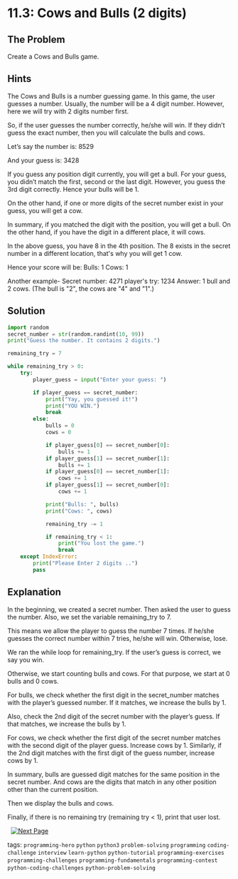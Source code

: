 # 11.3: Cows and Bulls (2 digits)

## The Problem
Create a Cows and Bulls game.

## Hints
The Cows and Bulls is a number guessing game. In this game, the user guesses a number. Usually, the number will be a 4 digit number. However, here we will try with 2 digits number first.

So, if the user guesses the number correctly, he/she will win. If they didn’t guess the exact number, then you will calculate the bulls and cows. 

Let’s say the number is: 8529

And your guess is: 3428

If you guess any position digit currently, you will get a bull. For your guess, you didn’t match the first, second or the last digit. However, you guess the 3rd digit correctly. Hence your bulls will be 1.

On the other hand, if one or more digits of the secret number exist in your guess, you will get a cow. 

In summary, if you matched the digit with the position, you will get a bull. On the other hand, if you have the digit in a different place, it will cows. 

In the above guess, you have 8 in the 4th position. The 8 exists in the secret number in a different location, that's why you will get 1 cow. 

Hence your score will be: 
Bulls: 1
Cows: 1
 

Another example-
Secret number: 4271 
player's try: 1234
Answer: 1 bull and 2 cows. (The bull is "2", the cows are "4" and "1".)


## Solution
```python
import random
secret_number = str(random.randint(10, 99))
print("Guess the number. It contains 2 digits.")

remaining_try = 7

while remaining_try > 0:
    try:
        player_guess = input("Enter your guess: ")

        if player_guess == secret_number:
            print("Yay, you guessed it!")
            print("YOU WIN.")
            break
        else:
            bulls = 0
            cows = 0

            if player_guess[0] == secret_number[0]:
                bulls += 1
            if player_guess[1] == secret_number[1]:
                bulls += 1
            if player_guess[0] == secret_number[1]:
                cows += 1
            if player_guess[1] == secret_number[0]:
                cows += 1

            print("Bulls: ", bulls)
            print("Cows: ", cows)

            remaining_try -= 1

            if remaining_try < 1:
                print("You lost the game.")
                break
    except IndexError:
        print("Please Enter 2 digits ..")
        pass

```
 
## Explanation
In the beginning, we created a secret number. Then asked the user to guess the number. Also, we set the variable remaining_try to 7. 

This means we allow the player to guess the number 7 times. If he/she guesses the correct number within 7 tries, he/she will win. Otherwise, lose.

We ran the while loop for remaining_try. If the user’s guess is correct, we say you win.

Otherwise, we start counting bulls and cows. For that purpose, we start at 0 bulls and 0 cows. 

For bulls, we check whether the first digit in the secret_number matches with the player’s guessed number. If it matches, we increase the bulls by 1. 

Also, check the 2nd digit of the secret number with the player’s guess. If that matches, we increase the bulls by 1. 

For cows, we check whether the first digit of the secret number matches with the second digit of the player guess. Increase cows by 1. Similarly, if the 2nd digit matches with the first digit of the guess number, increase cows by 1. 

In summary, bulls are guessed digit matches for the same position in the secret number. And cows are the digits that match in any other position other than the current position. 

Then we display the bulls and cows. 

Finally, if there is no remaining try (remaining try < 1), print that user lost.


&nbsp;
[![Next Page](../assets/next-button.png)](Cows-and-bulls(4digits).md)
&nbsp;

tags:  `programming-hero`  `python`  `python3`  `problem-solving`  `programming`  `coding-challenge`  `interview`  `learn-python`  `python-tutorial`  `programming-exercises`  `programming-challenges`  `programming-fundamentals`  `programming-contest`  `python-coding-challenges`  `python-problem-solving`
